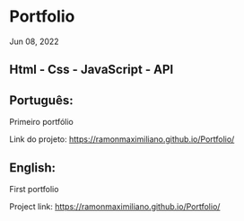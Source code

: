 # Portfolio

Jun 08, 2022

## Html - Css - JavaScript - API

## Português:

Primeiro portfólio

Link do projeto:
https://ramonmaximiliano.github.io/Portfolio/

## English:

First portfolio

Project link:
https://ramonmaximiliano.github.io/Portfolio/
